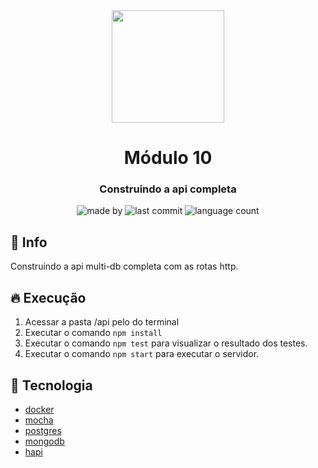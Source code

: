 <div align="center">   
   <img src="https://cdn4.iconfinder.com/data/icons/logos-and-brands/512/233_Node_Js_logo-256.png" width="180px">   
   <h1>Módulo 10</h1>
</div>

<h3 align="center">
  Construindo a api completa
</h3>

<p align="center">
  <img alt="made by" src="https://img.shields.io/badge/made%20by-Gabriel%20Sousa-539E43?style=flat-square">

  <img alt="last commit" src="https://img.shields.io/github/last-commit/gabrielbudke/imersao-desenvolvimento-api?color=539E43&style=flat-square">

  <img alt="language count" src="https://img.shields.io/github/languages/count/gabrielbudke/imersao-desenvolvimento-api?color=539E43&style=flat-square">
</p>

## :pushpin: Info
Construindo a api multi-db completa com as rotas http.

## :fire: Execução
1. Acessar a pasta /api pelo do terminal
2. Executar o comando ```npm install```
3. Executar o comando ```npm test``` para visualizar o resultado dos testes.
4. Executar o comando ```npm start``` para executar o servidor.

## :rocket: Tecnologia
- [docker](https://www.docker.com/)
- [mocha](https://mochajs.org/)
- [postgres](https://www.postgresql.org/)
- [mongodb](https://www.mongodb.com/home)
- [hapi](https://hapi.dev/)
